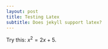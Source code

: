 ```yaml
---
layout: post
title: Testing Latex
subtitle: Does jekyll support latex?
---
```


Try this: $x^2 = 2x + 5$. 

